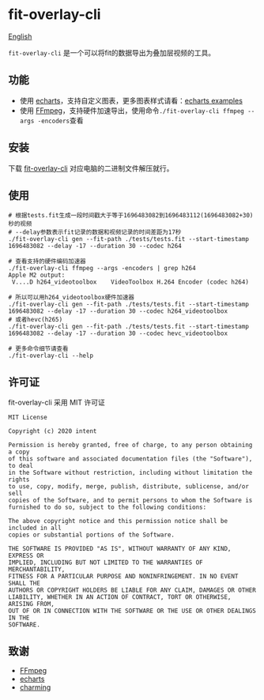 # fit-overlay-cli

[English](./README.md)

`fit-overlay-cli` 是一个可以将fit的数据导出为叠加层视频的工具。

## 功能

- 使用 [echarts](https://github.com/apache/echarts)，支持自定义图表，更多图表样式请看：[echarts examples](https://echarts.apache.org/examples/zh/index.html)
- 使用 [FFmpeg](https://github.com/FFmpeg/FFmpeg)，支持硬件加速导出，使用命令`./fit-overlay-cli ffmpeg --args -encoders`查看

## 安装

下载 [fit-overlay-cli](https://github.com/zzyandzzy/fit-overlay-cli/releases) 对应电脑的二进制文件解压就行。

## 使用

```shell
# 根据tests.fit生成一段时间戳大于等于1696483082到1696483112(1696483082+30)秒的视频
# --delay参数表示fit记录的数据和视频记录的时间差距为17秒
./fit-overlay-cli gen --fit-path ./tests/tests.fit --start-timestamp 1696483082 --delay -17 --duration 30 --codec h264

# 查看支持的硬件编码加速器
./fit-overlay-cli ffmpeg --args -encoders | grep h264
Apple M2 output:
 V....D h264_videotoolbox    VideoToolbox H.264 Encoder (codec h264)

# 所以可以用h264_videotoolbox硬件加速器
./fit-overlay-cli gen --fit-path ./tests/tests.fit --start-timestamp 1696483082 --delay -17 --duration 30 --codec h264_videotoolbox
# 或者hevc(h265)
./fit-overlay-cli gen --fit-path ./tests/tests.fit --start-timestamp 1696483082 --delay -17 --duration 30 --codec hevc_videotoolbox

# 更多命令细节请查看
./fit-overlay-cli --help
```

## 许可证

fit-overlay-cli 采用 MIT 许可证

```text
MIT License

Copyright (c) 2020 intent

Permission is hereby granted, free of charge, to any person obtaining a copy
of this software and associated documentation files (the "Software"), to deal
in the Software without restriction, including without limitation the rights
to use, copy, modify, merge, publish, distribute, sublicense, and/or sell
copies of the Software, and to permit persons to whom the Software is
furnished to do so, subject to the following conditions:

The above copyright notice and this permission notice shall be included in all
copies or substantial portions of the Software.

THE SOFTWARE IS PROVIDED "AS IS", WITHOUT WARRANTY OF ANY KIND, EXPRESS OR
IMPLIED, INCLUDING BUT NOT LIMITED TO THE WARRANTIES OF MERCHANTABILITY,
FITNESS FOR A PARTICULAR PURPOSE AND NONINFRINGEMENT. IN NO EVENT SHALL THE
AUTHORS OR COPYRIGHT HOLDERS BE LIABLE FOR ANY CLAIM, DAMAGES OR OTHER
LIABILITY, WHETHER IN AN ACTION OF CONTRACT, TORT OR OTHERWISE, ARISING FROM,
OUT OF OR IN CONNECTION WITH THE SOFTWARE OR THE USE OR OTHER DEALINGS IN THE
SOFTWARE.
```

## 致谢

- [FFmpeg](https://github.com/FFmpeg/FFmpeg)
- [echarts](https://github.com/apache/echarts)
- [charming](https://github.com/yuankunzhang/charming)

